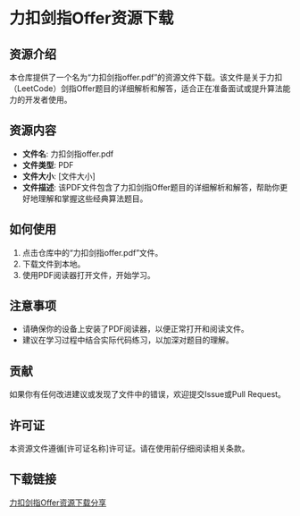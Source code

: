 # 力扣剑指Offer资源下载

## 资源介绍

本仓库提供了一个名为“力扣剑指offer.pdf”的资源文件下载。该文件是关于力扣（LeetCode）剑指Offer题目的详细解析和解答，适合正在准备面试或提升算法能力的开发者使用。

## 资源内容

- **文件名**: 力扣剑指offer.pdf
- **文件类型**: PDF
- **文件大小**: [文件大小]
- **文件描述**: 该PDF文件包含了力扣剑指Offer题目的详细解析和解答，帮助你更好地理解和掌握这些经典算法题目。

## 如何使用

1. 点击仓库中的“力扣剑指offer.pdf”文件。
2. 下载文件到本地。
3. 使用PDF阅读器打开文件，开始学习。

## 注意事项

- 请确保你的设备上安装了PDF阅读器，以便正常打开和阅读文件。
- 建议在学习过程中结合实际代码练习，以加深对题目的理解。

## 贡献

如果你有任何改进建议或发现了文件中的错误，欢迎提交Issue或Pull Request。

## 许可证

本资源文件遵循[许可证名称]许可证。请在使用前仔细阅读相关条款。

## 下载链接

[力扣剑指Offer资源下载分享](https://pan.quark.cn/s/46dde81f693b)